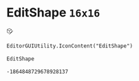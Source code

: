 # EditShape `16x16`
<img src="/img/EditShape.png" width=16 height=16>

``` CSharp
EditorGUIUtility.IconContent("EditShape")
```
```
EditShape
```
```
-1864848729678928137
```
